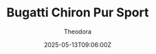 ---
title: "Bugatti Chiron Pur Sport"
meta_title: ""
description: "Bugatti Chiron Pur Sport 2022 by Binary Motors for Assetto Corsa"
date: 2025-05-13T09:06:00Z
thumb: b5kNGks
mainimage: 5rQUEHY
cargallery: ["nzJZjWW", "p5xbnKM", "j3iqpHc"]
categories: ["Car"]
author: "Theodora"
tags: ["Bugatti", "Hypercars", "Road", "2022", "Binary Motors", "France"]
draft: false
link: https://modsfire.com/4smDlrMHX0bm6vx
zipsize: 58 MB
manu: Bugatti
country: France
year: 2022
class: Hypercars
drivetrain: RWD
engine: 8.0L W16
gb: 7-speed
power: "1500 bhp"
torque: "1901"
mass: "1945"
speed: "420+"
accel: "2.3 seconds"
creator: Binary Motors
version: "0.9"
csp: "No"
carname: "Bugatti Chiron Pur Sport"
folder: "bm_chiron_pursport"
livery: "5 colors"
r2r: 0
host: ModsFire
---
